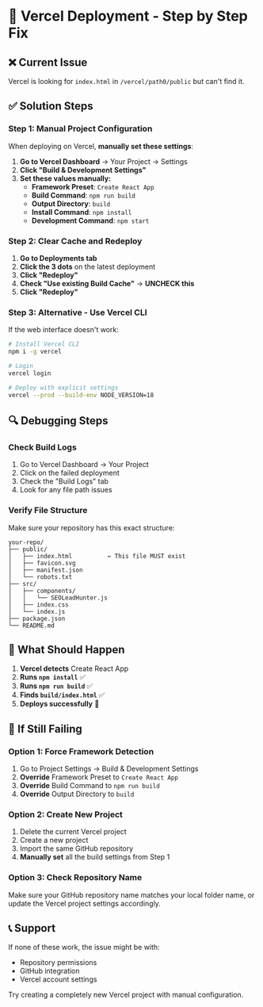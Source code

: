 # 🚀 Vercel Deployment - Step by Step Fix

## ❌ Current Issue
Vercel is looking for `index.html` in `/vercel/path0/public` but can't find it.

## ✅ Solution Steps

### **Step 1: Manual Project Configuration**
When deploying on Vercel, **manually set these settings**:

1. **Go to Vercel Dashboard** → Your Project → Settings
2. **Click "Build & Development Settings"**
3. **Set these values manually:**
   - **Framework Preset**: `Create React App`
   - **Build Command**: `npm run build`
   - **Output Directory**: `build`
   - **Install Command**: `npm install`
   - **Development Command**: `npm start`

### **Step 2: Clear Cache and Redeploy**
1. **Go to Deployments tab**
2. **Click the 3 dots** on the latest deployment
3. **Click "Redeploy"**
4. **Check "Use existing Build Cache"** → **UNCHECK this**
5. **Click "Redeploy"**

### **Step 3: Alternative - Use Vercel CLI**
If the web interface doesn't work:

```bash
# Install Vercel CLI
npm i -g vercel

# Login
vercel login

# Deploy with explicit settings
vercel --prod --build-env NODE_VERSION=18
```

## 🔍 Debugging Steps

### **Check Build Logs**
1. Go to Vercel Dashboard → Your Project
2. Click on the failed deployment
3. Check the "Build Logs" tab
4. Look for any file path issues

### **Verify File Structure**
Make sure your repository has this exact structure:
```
your-repo/
├── public/
│   ├── index.html          ← This file MUST exist
│   ├── favicon.svg
│   ├── manifest.json
│   └── robots.txt
├── src/
│   ├── components/
│   │   └── SEOLeadHunter.js
│   ├── index.css
│   └── index.js
├── package.json
└── README.md
```

## 🎯 What Should Happen

1. **Vercel detects** Create React App
2. **Runs `npm install`** ✅
3. **Runs `npm run build`** ✅
4. **Finds `build/index.html`** ✅
5. **Deploys successfully** 🎉

## 🚨 If Still Failing

### **Option 1: Force Framework Detection**
1. Go to Project Settings → Build & Development Settings
2. **Override** Framework Preset to `Create React App`
3. **Override** Build Command to `npm run build`
4. **Override** Output Directory to `build`

### **Option 2: Create New Project**
1. Delete the current Vercel project
2. Create a new project
3. Import the same GitHub repository
4. **Manually set** all the build settings from Step 1

### **Option 3: Check Repository Name**
Make sure your GitHub repository name matches your local folder name, or update the Vercel project settings accordingly.

## 📞 Support
If none of these work, the issue might be with:
- Repository permissions
- GitHub integration
- Vercel account settings

Try creating a completely new Vercel project with manual configuration.
